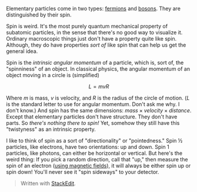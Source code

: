 Elementary particles come in two types: [fermions](https://en.wikipedia.org/wiki/Enrico_Fermi) and [bosons](https://en.wikipedia.org/wiki/Satyendra_Nath_Bose). They are distinguished by their spin.

Spin is weird. It's the most purely quantum mechanical property of subatomic particles, in the sense that there's no good way to visualize it. Ordinary macroscopic things just don't have a property quite like spin. Although, they do have properties *sort of* like spin that can help us get the general idea.

Spin is the *intrinsic angular momentum* of a particle, which is, sort of, the "spinniness" of an object. In classical physics, the angular momentum of an object moving in a circle is (simplified)

$$ L = mvR $$

Where $m$ is mass, $v$ is velocity, and $R$ is the radius of the circle of motion. ($L$ is the standard letter to use for angular momentum. Don't ask me why. I don't know.) And spin has the same dimensions: $mass \times velocity \times distance$. Except that elementary particles don't have structure. They don't have parts. So *there's nothing there to spin!* Yet, somehow they still have this "twistyness" as an intrinsic property.

I like to think of spin as a sort of "directionality" or "pointedness." Spin ½ particles, like electrons, have two orientations: up and down. Spin 1 particles, like photons, can either be horizontal or vertical. But here's the weird thing: If you pick a random direction, call that "up," then measure the spin of an electron ([using magnetic fields](https://en.wikipedia.org/wiki/Stern%E2%80%93Gerlach_experiment)), it will always be either spin up or spin down! You'll never see it "spin sideways" to your detector.


> Written with [StackEdit](https://stackedit.io/).
<!--stackedit_data:
eyJoaXN0b3J5IjpbMTM5ODMzMjAwNCwtNTEyMDQ0Nzc4LC0xNT
c4MDkyNjcxLDE2Mzg2Njk2MzgsLTEwNzAyMjYzMDEsLTIwNTk4
ODg5MDMsLTE0MTY0MzQ0NzgsLTE2MjUyNjE4MDMsLTI2OTYyMj
UyOF19
-->